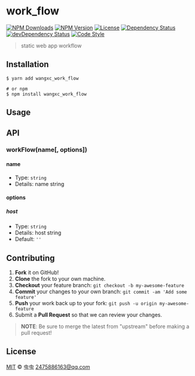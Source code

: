 # work_flow

[![NPM Downloads][downloads-image]][downloads-url]
[![NPM Version][version-image]][version-url]
[![License][license-image]][license-url]
[![Dependency Status][dependency-image]][dependency-url]
[![devDependency Status][devdependency-image]][devdependency-url]
[![Code Style][style-image]][style-url]

> static web app workflow

## Installation

```shell
$ yarn add wangxc_work_flow

# or npm
$ npm install wangxc_work_flow
```

## Usage

<!-- TODO: Introduction of API use -->

## API

<!-- TODO: Introduction of API -->

### workFlow(name[, options])

#### name

- Type: `string`
- Details: name string

#### options

##### host

- Type: `string`
- Details: host string
- Default: `''`

## Contributing

1. **Fork** it on GitHub!
2. **Clone** the fork to your own machine.
3. **Checkout** your feature branch: `git checkout -b my-awesome-feature`
4. **Commit** your changes to your own branch: `git commit -am 'Add some feature'`
5. **Push** your work back up to your fork: `git push -u origin my-awesome-feature`
6. Submit a **Pull Request** so that we can review your changes.

> **NOTE**: Be sure to merge the latest from "upstream" before making a pull request!

## License

[MIT](LICENSE) &copy; 虫虫 <2475886163@qq.com>



[downloads-image]: https://img.shields.io/npm/dm/work_flow.svg
[downloads-url]: https://npmjs.org/package/work_flow
[version-image]: https://img.shields.io/npm/v/work_flow.svg
[version-url]: https://npmjs.org/package/work_flow
[license-image]: https://img.shields.io/github/license/Wangxc/work_flow.svg
[license-url]: https://github.com/Wangxc/work_flow/blob/master/LICENSE
[dependency-image]: https://img.shields.io/david/Wangxc/work_flow.svg
[dependency-url]: https://david-dm.org/Wangxc/work_flow
[devdependency-image]: https://img.shields.io/david/dev/Wangxc/work_flow.svg
[devdependency-url]: https://david-dm.org/Wangxc/work_flow?type=dev
[style-image]: https://img.shields.io/badge/code_style-standard-brightgreen.svg
[style-url]: https://standardjs.com
